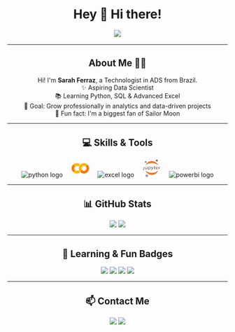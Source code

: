 <h1 align="center">Hey 👋 Hi there!</h1>
<div align="center">
  <img height="200" src="https://media1.giphy.com/media/v1.Y2lkPTc5MGI3NjExMDA1ZnlweGhrY2d3eXIweW01ZGs3YTR3Y3F5M3dmOXAxa3AzNnlwOCZlcD12MV9pbnRlcm5hbF9naWZfYnlfaWQmY3Q9Zw/0UcWwQreelWsR48UtD/giphy.gif"  />
</div>

---

<h2 align="center">About Me 🌙✨</h2>

<p align="center">
Hi! I'm <b>Sarah Ferraz</b>, a Technologist in ADS from Brazil.<br>
✨ Aspiring Data Scientist<br>
📚 Learning Python, SQL & Advanced Excel<br>
🎯 Goal: Grow professionally in analytics and data-driven projects<br>
🌸 Fun fact: I'm a biggest fan of Sailor Moon<br>
</p>

---

<h2 align="center">💻 Skills & Tools</h2>
<div align="center">
  <img src="https://cdn.jsdelivr.net/gh/devicons/devicon/icons/python/python-original.svg" height="40" alt="python logo"/>
  <img width="12"/>
  <img src="https://github.com/devicons/devicon/blob/v2.17.0/icons/googlecolab/googlecolab-original.svg" height="40" alt="googlecolab logo"/>
  <img width="12"/>
  <img src="https://github.com/sempostma/office365-icons/blob/master/svg/excel.svg" height="40" alt="excel logo"/>
  <img width="12"/>
  <img src="https://github.com/devicons/devicon/blob/v2.17.0/icons/jupyter/jupyter-original-wordmark.svg" height="40" alt="jupyter logo"/>
  <img width="12"/>
  <img src="https://github.com/microsoft/PowerBI-Icons/blob/main/SVG/Power-BI.svg" height="40" alt="powerbi logo"/>
</div>

---

<h2 align="center">📊 GitHub Stats</h2>
<div align="center">
  <img height="150em" src="https://github-readme-stats.vercel.app/api?username=sarahferraz&show_icons=true&theme=radical&hide_border=true&count_private=true"/>
  <img height="150em" src="https://github-readme-stats.vercel.app/api/top-langs/?username=sarahferraz&layout=compact&langs_count=5&theme=radical&hide_border=true"/>
</div>

---

<h2 align="center">🌱 Learning & Fun Badges</h2>
<p align="center">
  <img src="https://img.shields.io/badge/Python-learning-blue?style=for-the-badge&logo=python&logoColor=white"/>
  <img src="https://img.shields.io/badge/SQL-learning-orange?style=for-the-badge&logo=sqlite&logoColor=white"/>
  <img src="https://img.shields.io/badge/PowerBI-learning-yellow?style=for-the-badge&logo=microsoft-power-bi&logoColor=white"/>
  <img src="https://img.shields.io/badge/Sailor_Moon-🌙-pink?style=for-the-badge"/>
</p>

---

<h2 align="center">📫 Contact Me</h2>
<p align="center">
  <a href="mailto:sarah.guttemberg@hotmail.com"><img src="https://img.shields.io/badge/Email-D14836?style=for-the-badge&logo=gmail&logoColor=white"/></a>
  <a href="https://www.linkedin.com/in/sarahferraz/"><img src="https://img.shields.io/badge/LinkedIn-0A66C2?style=for-the-badge&logo=linkedin&logoColor=white"/></a>
</p>
